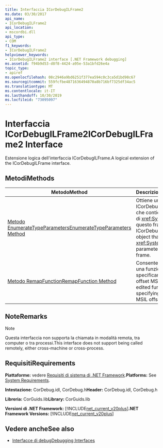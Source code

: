 ```yaml
---
title: Interfaccia ICorDebugILFrame2
ms.date: 03/30/2017
api_name:
- ICorDebugILFrame2
api_location:
- mscordbi.dll
api_type:
- COM
f1_keywords:
- ICorDebugILFrame2
helpviewer_keywords:
- ICorDebugILFrame2 interface [.NET Framework debugging]
ms.assetid: f94b9d53-d8f8-4424-a95e-53a1bfd26e4a
topic_type:
- apiref
ms.openlocfilehash: 08c2946a9bd6251f377ea594c0c3ca5d1bd98c67
ms.sourcegitcommit: 559fcfbe4871636494870a8b716bf7325df34ac5
ms.translationtype: MT
ms.contentlocale: it-IT
ms.lasthandoff: 10/30/2019
ms.locfileid: "73095097"
---
```

# <a name="icordebugilframe2-interface"></a><span data-ttu-id="63feb-102">Interfaccia ICorDebugILFrame2</span><span class="sxs-lookup"><span data-stu-id="63feb-102">ICorDebugILFrame2 Interface</span></span>

<span data-ttu-id="63feb-103">Estensione logica dell'interfaccia ICorDebugILFrame.</span><span class="sxs-lookup"><span data-stu-id="63feb-103">A logical extension of the ICorDebugILFrame interface.</span></span>  
  
## <a name="methods"></a><span data-ttu-id="63feb-104">Metodi</span><span class="sxs-lookup"><span data-stu-id="63feb-104">Methods</span></span>  
  
|<span data-ttu-id="63feb-105">Metodo</span><span class="sxs-lookup"><span data-stu-id="63feb-105">Method</span></span>|<span data-ttu-id="63feb-106">Descrizione</span><span class="sxs-lookup"><span data-stu-id="63feb-106">Description</span></span>|  
|------------|-----------------|  
|[<span data-ttu-id="63feb-107">Metodo EnumerateTypeParameters</span><span class="sxs-lookup"><span data-stu-id="63feb-107">EnumerateTypeParameters Method</span></span>](../../../../docs/framework/unmanaged-api/debugging/icordebugilframe2-enumeratetypeparameters-method.md)|<span data-ttu-id="63feb-108">Ottiene un oggetto ICorDebugTypeEnum che contiene i parametri di <xref:System.Type> in questo frame.</span><span class="sxs-lookup"><span data-stu-id="63feb-108">Gets an ICorDebugTypeEnum object that contains the <xref:System.Type> parameters in this frame.</span></span>|  
|[<span data-ttu-id="63feb-109">Metodo RemapFunction</span><span class="sxs-lookup"><span data-stu-id="63feb-109">RemapFunction Method</span></span>](../../../../docs/framework/unmanaged-api/debugging/icordebugilframe2-remapfunction-method.md)|<span data-ttu-id="63feb-110">Consente di rimappare una funzione modificata specificando il nuovo offset MSIL.</span><span class="sxs-lookup"><span data-stu-id="63feb-110">Remaps an edited function by specifying the new MSIL offset.</span></span>|  
  
## <a name="remarks"></a><span data-ttu-id="63feb-111">Note</span><span class="sxs-lookup"><span data-stu-id="63feb-111">Remarks</span></span>  
  
> [!NOTE]
> <span data-ttu-id="63feb-112">Questa interfaccia non supporta la chiamata in modalità remota, tra computer o tra processi.</span><span class="sxs-lookup"><span data-stu-id="63feb-112">This interface does not support being called remotely, either cross-machine or cross-process.</span></span>  
  
## <a name="requirements"></a><span data-ttu-id="63feb-113">Requisiti</span><span class="sxs-lookup"><span data-stu-id="63feb-113">Requirements</span></span>  
 <span data-ttu-id="63feb-114">**Piattaforme:** vedere [Requisiti di sistema di .NET Framework](../../../../docs/framework/get-started/system-requirements.md).</span><span class="sxs-lookup"><span data-stu-id="63feb-114">**Platforms:** See [System Requirements](../../../../docs/framework/get-started/system-requirements.md).</span></span>  
  
 <span data-ttu-id="63feb-115">**Intestazione:** CorDebug.idl, CorDebug.h</span><span class="sxs-lookup"><span data-stu-id="63feb-115">**Header:** CorDebug.idl, CorDebug.h</span></span>  
  
 <span data-ttu-id="63feb-116">**Libreria:** CorGuids.lib</span><span class="sxs-lookup"><span data-stu-id="63feb-116">**Library:** CorGuids.lib</span></span>  
  
 <span data-ttu-id="63feb-117">**Versioni di .NET Framework:** [!INCLUDE[net_current_v20plus](../../../../includes/net-current-v20plus-md.md)]</span><span class="sxs-lookup"><span data-stu-id="63feb-117">**.NET Framework Versions:** [!INCLUDE[net_current_v20plus](../../../../includes/net-current-v20plus-md.md)]</span></span>  
  
## <a name="see-also"></a><span data-ttu-id="63feb-118">Vedere anche</span><span class="sxs-lookup"><span data-stu-id="63feb-118">See also</span></span>

- [<span data-ttu-id="63feb-119">Interfacce di debug</span><span class="sxs-lookup"><span data-stu-id="63feb-119">Debugging Interfaces</span></span>](../../../../docs/framework/unmanaged-api/debugging/debugging-interfaces.md)
